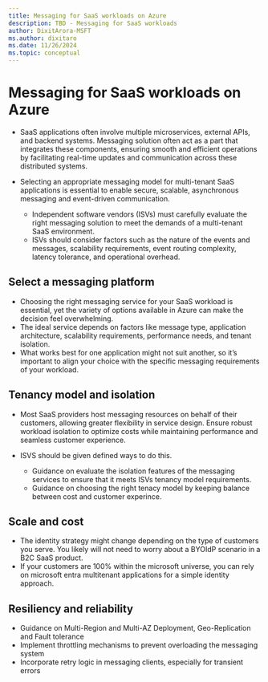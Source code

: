 ```yaml
---
title: Messaging for SaaS workloads on Azure
description: TBD - Messaging for SaaS workloads
author: DixitArora-MSFT
ms.author: dixitaro
ms.date: 11/26/2024
ms.topic: conceptual
---
```


# Messaging for SaaS workloads on Azure

- SaaS applications often involve multiple microservices, external APIs, and backend systems. Messaging solution often act as a part that integrates these components, ensuring smooth and efficient operations by facilitating real-time updates and communication across these distributed systems. 

- Selecting an appropriate messaging model for multi-tenant SaaS applications is essential to enable secure, scalable, asynchronous messaging and event-driven communication. 
    - Independent software vendors (ISVs) must carefully evaluate the right messaging solution to meet the demands of a multi-tenant SaaS environment. 
    - ISVs should consider factors such as the nature of the events and messages, scalability requirements, event routing complexity, latency tolerance, and operational overhead.

## Select a messaging platform

- Choosing the right messaging service for your SaaS workload is essential, yet the variety of options available in Azure can make the decision feel overwhelming.
- The ideal service depends on factors like message type, application architecture, scalability requirements, performance needs, and tenant isolation. 
- What works best for one application might not suit another, so it’s important to align your choice with the specific messaging requirements of your workload. 

## Tenancy model and isolation

- Most SaaS providers host messaging resources on behalf of their customers, allowing greater flexibility in service design. Ensure robust workload isolation to optimize costs while maintaining performance and seamless customer experience.
   
- ISVS should be given defined ways to do this. 
    - Guidance on evaluate the isolation features of the messaging services to ensure that it meets ISVs tenancy model requirements.
    - Guidance on choosing the right tenacy model by keeping balance between cost and customer experince.

## Scale and cost 

- The identity strategy might change depending on the type of customers you serve. You likely will not need to worry about a BYOIdP scenario in a B2C SaaS product.
- If your customers are 100% within the microsoft universe, you can rely on microsoft entra multitenant applications for a simple identity approach. 

## Resiliency and reliability 

- Guidance on Multi-Region and Multi-AZ Deployment, Geo-Replication and Fault tolerance
- Implement throttling mechanisms to prevent overloading the messaging system
- Incorporate retry logic in messaging clients, especially for transient errors
